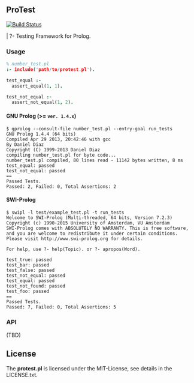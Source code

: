 ## ProTest

[![Build Status](https://travis-ci.org/sh19910711/protest.svg?branch=master)](https://travis-ci.org/sh19910711/protest)

| ?- Testing Framework for Prolog.

### Usage

```prolog
% number_test.pl
:- include('path/to/protest.pl').

test_equal :-
  assert_equal(1, 1).

test_not_equal :-
  assert_not_equal(1, 2).
```

#### GNU Prolog (>= `ver. 1.4.x`)

```text
$ gprolog --consult-file number_test.pl --entry-goal run_tests
GNU Prolog 1.4.4 (64 bits)
Compiled Apr 29 2013, 20:42:46 with gcc
By Daniel Diaz
Copyright (C) 1999-2013 Daniel Diaz
compiling number_test.pl for byte code...
number_test.pl compiled, 80 lines read - 11142 bytes written, 8 ms
test_equal: passed
test_not_equal: passed
==
Passed Tests.
Passed: 2, Failed: 0, Total Assertions: 2
```

#### SWI-Prolog

```text
$ swipl -l test/example_test.pl -t run_tests
Welcome to SWI-Prolog (Multi-threaded, 64 bits, Version 7.2.3)
Copyright (c) 1990-2015 University of Amsterdam, VU Amsterdam
SWI-Prolog comes with ABSOLUTELY NO WARRANTY. This is free software,
and you are welcome to redistribute it under certain conditions.
Please visit http://www.swi-prolog.org for details.

For help, use ?- help(Topic). or ?- apropos(Word).

test_true: passed
test_bar: passed
test_false: passed
test_not_equal: passed
test_equal: passed
test_not_found: passed
test_foo: passed
==
Passed Tests.
Passed: 7, Failed: 0, Total Assertions: 5
```

### API

(TBD)

## License

The **protest.pl** is licensed under the MIT-License, see details in the LICENSE.txt.
